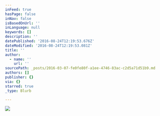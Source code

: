 ```yaml
---
inFeed: true
hasPage: false
inNav: false
isBasedOnUrl: ''
inLanguage: null
keywords: []
description: ''
datePublished: '2016-08-24T12:19:53.676Z'
dateModified: '2016-08-24T12:19:53.081Z'
title: ''
author:
  - name: ''
    url: ''
sourcePath: _posts/2016-03-07-fe0fe80f-a1ee-4746-83ac-c2d5a71d51b9.md
authors: []
publisher: {}
via: {}
starred: true
_type: Blurb

---
```

![](https://the-grid-user-content.s3-us-west-2.amazonaws.com/544f9ba4-590b-4e7f-bb54-b6a38124cefb.png)